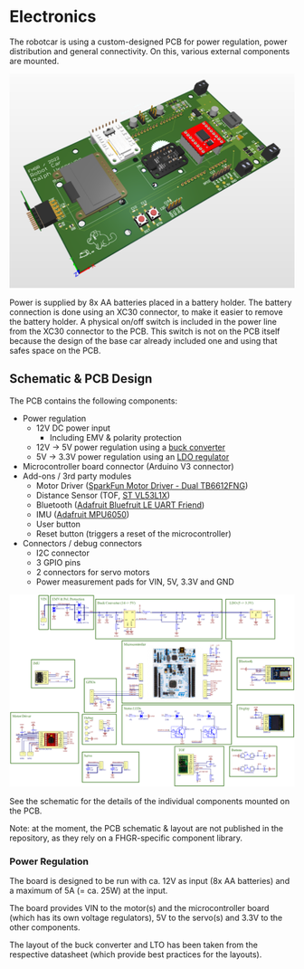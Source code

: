 # Electronics
The robotcar is using a custom-designed PCB for power regulation, power distribution and general connectivity.
On this, various external components are mounted.

![3D View of the PCB](img/pcb-3d-view.png)

Power is supplied by 8x AA batteries placed in a battery holder. The battery connection is done using an XC30 connector,
to make it easier to remove the battery holder.
A physical on/off switch is included in the power line from the XC30 connector to the PCB.
This switch is not on the PCB itself because the design of the base car already included one and using that safes space on the PCB.

## Schematic & PCB Design
The PCB contains the following components:
* Power regulation
    * 12V DC power input
        * Including EMV & polarity protection
    * 12V -> 5V power regulation using a [buck converter](https://en.wikipedia.org/wiki/Buck_converter)
    * 5V -> 3.3V power regulation using an [LDO regulator](https://en.wikipedia.org/wiki/Low-dropout_regulator)
* Microcontroller board connector (Arduino V3 connector)
* Add-ons / 3rd party modules
    * Motor Driver ([SparkFun Motor Driver - Dual TB6612FNG](https://www.sparkfun.com/products/14450))
    * Distance Sensor (TOF, [ST VL53L1X](https://www.st.com/en/imaging-and-photonics-solutions/vl53l1x.html))
    * Bluetooth ([Adafruit Bluefruit LE UART Friend](https://learn.adafruit.com/introducing-the-adafruit-bluefruit-le-uart-friend))
    * IMU ([Adafruit MPU6050](https://learn.adafruit.com/mpu6050-6-dof-accelerometer-and-gyro))
    * User button
    * Reset button (triggers a reset of the microcontroller)
* Connectors / debug connectors
    * I2C connector
    * 3 GPIO pins
    * 2 connectors for servo motors
    * Power measurement pads for VIN, 5V, 3.3V and GND

![PCB Schematic](img/pcb-schematic.png)

See the schematic for the details of the individual components mounted on the PCB.

Note: at the moment, the PCB schematic & layout are not published in the repository, as they rely on a FHGR-specific component library.

### Power Regulation
The board is designed to be run with ca. 12V as input (8x AA batteries) and a maximum of 5A (= ca. 25W) at the input.

The board provides VIN to the motor(s) and the microcontroller board (which has its own voltage regulators),
5V to the servo(s) and 3.3V to the other components.

The layout of the buck converter and LTO has been taken from the respective datasheet (which provide best practices for the layouts).
